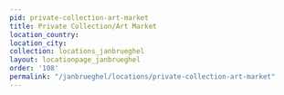 ```yaml
---
pid: private-collection-art-market
title: Private Collection/Art Market
location_country:
location_city:
collection: locations_janbrueghel
layout: locationpage_janbrueghel
order: '108'
permalink: "/janbrueghel/locations/private-collection-art-market"
---
```

